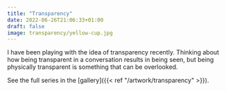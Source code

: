 ```yaml
---
title: "Transparency"
date: 2022-06-26T21:06:33+01:00
draft: false
image: transparency/yellow-cup.jpg
---
```


I have been playing with the idea of transparency recently. Thinking about how being transparent in a conversation results in being seen, but being physically transparent is something that can be overlooked. 

See the full series in the [gallery]({{< ref "/artwork/transparency" >}}).
